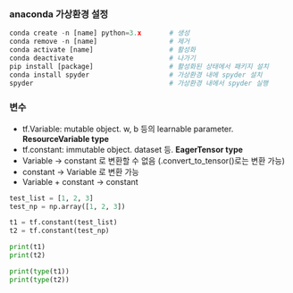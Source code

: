 ### anaconda 가상환경 설정
```python
conda create -n [name] python=3.x       # 생성
conda remove -n [name]                  # 제거
conda activate [name]                   # 활성화
conda deactivate                        # 나가기
pip install [package]                   # 활성화된 상태에서 패키지 설치
conda install spyder                    # 가상환경 내에 spyder 설치
spyder                                  # 가상환경 내에서 spyder 실행
```

### 변수
- tf.Variable: mutable object. w, b 등의 learnable parameter. **ResourceVariable type**
- tf.constant: immutable object. dataset 등. **EagerTensor type**
- Variable -> constant 로 변환할 수 없음 (.convert_to_tensor()로는 변환 가능)
- constant -> Variable 로 변환 가능
- Variable + constant -> constant

```python
test_list = [1, 2, 3]
test_np = np.array([1, 2, 3])

t1 = tf.constant(test_list)
t2 = tf.constant(test_np)

print(t1)
print(t2)

print(type(t1))
print(type(t2))
```
